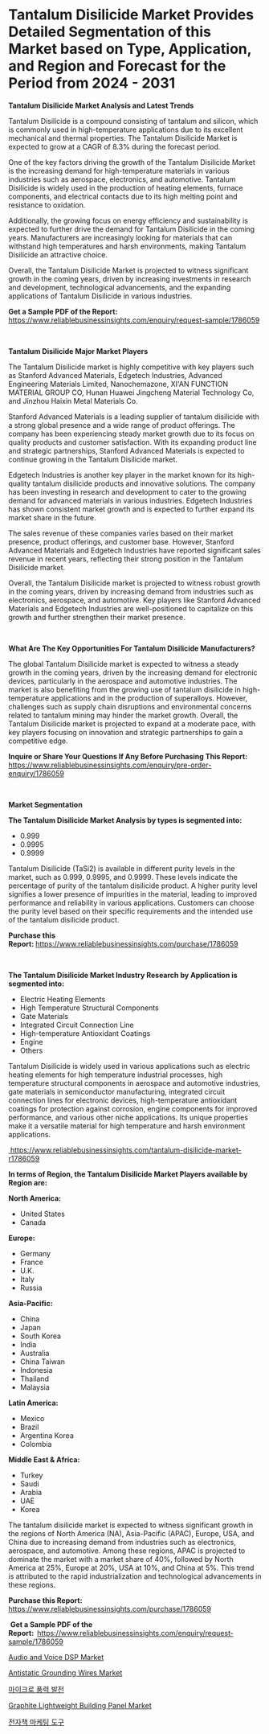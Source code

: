 <p><h1>Tantalum Disilicide Market Provides Detailed Segmentation of this Market based on Type, Application, and Region and Forecast for the Period from 2024 - 2031</h1></p><p><strong>Tantalum Disilicide Market Analysis and Latest Trends</strong></p>
<p><p>Tantalum Disilicide is a compound consisting of tantalum and silicon, which is commonly used in high-temperature applications due to its excellent mechanical and thermal properties. The Tantalum Disilicide Market is expected to grow at a CAGR of 8.3% during the forecast period. </p><p>One of the key factors driving the growth of the Tantalum Disilicide Market is the increasing demand for high-temperature materials in various industries such as aerospace, electronics, and automotive. Tantalum Disilicide is widely used in the production of heating elements, furnace components, and electrical contacts due to its high melting point and resistance to oxidation.</p><p>Additionally, the growing focus on energy efficiency and sustainability is expected to further drive the demand for Tantalum Disilicide in the coming years. Manufacturers are increasingly looking for materials that can withstand high temperatures and harsh environments, making Tantalum Disilicide an attractive choice.</p><p>Overall, the Tantalum Disilicide Market is projected to witness significant growth in the coming years, driven by increasing investments in research and development, technological advancements, and the expanding applications of Tantalum Disilicide in various industries.</p></p>
<p><strong>Get a Sample PDF of the Report:&nbsp;</strong> <a href="https://www.reliablebusinessinsights.com/enquiry/request-sample/1786059">https://www.reliablebusinessinsights.com/enquiry/request-sample/1786059</a></p>
<p>&nbsp;</p>
<p><strong>Tantalum Disilicide Major Market Players</strong></p>
<p><p>The Tantalum Disilicide market is highly competitive with key players such as Stanford Advanced Materials, Edgetech Industries, Advanced Engineering Materials Limited, Nanochemazone, XI'AN FUNCTION MATERIAL GROUP CO, Hunan Huawei Jingcheng Material Technology Co, and Jinzhou Haixin Metal Materials Co.</p><p>Stanford Advanced Materials is a leading supplier of tantalum disilicide with a strong global presence and a wide range of product offerings. The company has been experiencing steady market growth due to its focus on quality products and customer satisfaction. With its expanding product line and strategic partnerships, Stanford Advanced Materials is expected to continue growing in the Tantalum Disilicide market.</p><p>Edgetech Industries is another key player in the market known for its high-quality tantalum disilicide products and innovative solutions. The company has been investing in research and development to cater to the growing demand for advanced materials in various industries. Edgetech Industries has shown consistent market growth and is expected to further expand its market share in the future.</p><p>The sales revenue of these companies varies based on their market presence, product offerings, and customer base. However, Stanford Advanced Materials and Edgetech Industries have reported significant sales revenue in recent years, reflecting their strong position in the Tantalum Disilicide market.</p><p>Overall, the Tantalum Disilicide market is projected to witness robust growth in the coming years, driven by increasing demand from industries such as electronics, aerospace, and automotive. Key players like Stanford Advanced Materials and Edgetech Industries are well-positioned to capitalize on this growth and further strengthen their market presence.</p></p>
<p>&nbsp;</p>
<p><strong>What Are The Key Opportunities For Tantalum Disilicide Manufacturers?</strong></p>
<p><p>The global Tantalum Disilicide market is expected to witness a steady growth in the coming years, driven by the increasing demand for electronic devices, particularly in the aerospace and automotive industries. The market is also benefiting from the growing use of tantalum disilicide in high-temperature applications and in the production of superalloys. However, challenges such as supply chain disruptions and environmental concerns related to tantalum mining may hinder the market growth. Overall, the Tantalum Disilicide market is projected to expand at a moderate pace, with key players focusing on innovation and strategic partnerships to gain a competitive edge.</p></p>
<p><strong>Inquire or Share Your Questions If Any Before Purchasing This Report:</strong> <a href="https://www.reliablebusinessinsights.com/enquiry/pre-order-enquiry/1786059">https://www.reliablebusinessinsights.com/enquiry/pre-order-enquiry/1786059</a></p>
<p>&nbsp;</p>
<p><strong>Market Segmentation</strong></p>
<p><strong>The Tantalum Disilicide Market Analysis by types is segmented into:</strong></p>
<p><ul><li>0.999</li><li>0.9995</li><li>0.9999</li></ul></p>
<p><p>Tantalum Disilicide (TaSi2) is available in different purity levels in the market, such as 0.999, 0.9995, and 0.9999. These levels indicate the percentage of purity of the tantalum disilicide product. A higher purity level signifies a lower presence of impurities in the material, leading to improved performance and reliability in various applications. Customers can choose the purity level based on their specific requirements and the intended use of the tantalum disilicide product.</p></p>
<p><strong>Purchase this Report:&nbsp;</strong><a href="https://www.reliablebusinessinsights.com/purchase/1786059">https://www.reliablebusinessinsights.com/purchase/1786059</a></p>
<p>&nbsp;</p>
<p><strong>The Tantalum Disilicide Market Industry Research by Application is segmented into:</strong></p>
<p><ul><li>Electric Heating Elements</li><li>High Temperature Structural Components</li><li>Gate Materials</li><li>Integrated Circuit Connection Line</li><li>High-temperature Antioxidant Coatings</li><li>Engine</li><li>Others</li></ul></p>
<p><p>Tantalum Disilicide is widely used in various applications such as electric heating elements for high temperature industrial processes, high temperature structural components in aerospace and automotive industries, gate materials in semiconductor manufacturing, integrated circuit connection lines for electronic devices, high-temperature antioxidant coatings for protection against corrosion, engine components for improved performance, and various other niche applications. Its unique properties make it a versatile material for high temperature and harsh environment applications.</p></p>
<p><a href="https://www.reliablebusinessinsights.com/tantalum-disilicide-market-r1786059">&nbsp;https://www.reliablebusinessinsights.com/tantalum-disilicide-market-r1786059</a></p>
<p><strong>In terms of Region, the Tantalum Disilicide Market Players available by Region are:</strong></p>
<p>
    <p> <strong> North America: </strong>
        <ul>
            <li>United States</li>
            <li>Canada</li>
        </ul>
        </p> 
    <p> <strong> Europe: </strong>
        <ul>
            <li>Germany</li>
            <li>France</li>
            <li>U.K.</li>
            <li>Italy</li>
            <li>Russia</li>
        </ul>
        </p> 
    <p> <strong> Asia-Pacific: </strong>
        <ul>
            <li>China</li>
            <li>Japan</li>
            <li>South Korea</li>
            <li>India</li>
            <li>Australia</li>
            <li>China Taiwan</li>
            <li>Indonesia</li>
            <li>Thailand</li>
            <li>Malaysia</li>
        </ul>
        </p> 
    <p> <strong> Latin America: </strong>
        <ul>
            <li>Mexico</li>
            <li>Brazil</li>
            <li>Argentina Korea</li>
            <li>Colombia</li>
        </ul>
        </p> 
    <p> <strong> Middle East & Africa: </strong>
        <ul>
            <li>Turkey</li>
            <li>Saudi</li>
            <li>Arabia</li>
            <li>UAE</li>
            <li>Korea</li>
        </ul>
    </p>
    </p>
<p><p>The tantalum disilicide market is expected to witness significant growth in the regions of North America (NA), Asia-Pacific (APAC), Europe, USA, and China due to increasing demand from industries such as electronics, aerospace, and automotive. Among these regions, APAC is projected to dominate the market with a market share of 40%, followed by North America at 25%, Europe at 20%, USA at 10%, and China at 5%. This trend is attributed to the rapid industrialization and technological advancements in these regions.</p></p>
<p><strong>Purchase this Report: </strong><a href="https://www.reliablebusinessinsights.com/purchase/1786059">https://www.reliablebusinessinsights.com/purchase/1786059</a></p>
<p>&nbsp;<strong>Get a Sample PDF of the Report:&nbsp;&nbsp;</strong><a href="https://www.reliablebusinessinsights.com/enquiry/request-sample/1786059">https://www.reliablebusinessinsights.com/enquiry/request-sample/1786059</a></p>
<p><strong></strong></p>
<p><p><a href="https://issuu.com/reportprime-2/docs/audio-and-voice-dsp-market-size-2030.pptx">Audio and Voice DSP Market</a></p><p><a href="https://issuu.com/reportprime-2/docs/antistatic-grounding-wires-market-size-2030.pptx">Antistatic Grounding Wires Market</a></p><p><a href="https://github.com/vanessagrant665567/Market-Research-Report-List-1/blob/main/365625499007.md">마이크로 풍력 발전</a></p><p><a href="https://github.com/Whitneyboyettebo9kiw7yr13/Market-Research-Report-List-2/blob/main/graphite-lightweight-building-panel-market.md">Graphite Lightweight Building Panel Market</a></p><p><a href="https://github.com/raap8632/Market-Research-Report-List-1/blob/main/809829499006.md">전자책 마케팅 도구</a></p></p>